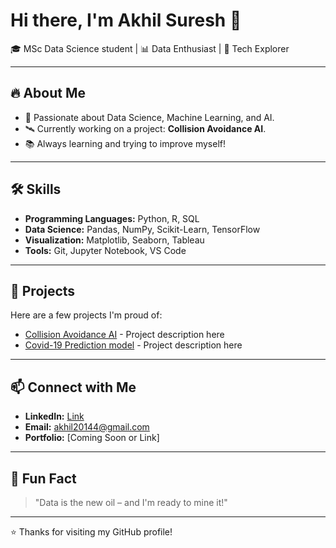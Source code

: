 # Hi there, I'm Akhil Suresh 👋

🎓 MSc Data Science student | 📊 Data Enthusiast | 🚀 Tech Explorer

---

## 🔥 About Me
- 🎯 Passionate about Data Science, Machine Learning, and AI.
- 🛰️ Currently working on a project: **Collision Avoidance AI**.
- 📚 Always learning and trying to improve myself!

---

## 🛠️ Skills
- **Programming Languages:** Python, R, SQL
- **Data Science:** Pandas, NumPy, Scikit-Learn, TensorFlow
- **Visualization:** Matplotlib, Seaborn, Tableau
- **Tools:** Git, Jupyter Notebook, VS Code

---

## 🚀 Projects
Here are a few projects I'm proud of:
- [Collision Avoidance AI](#) - Project description here
- [Covid-19 Prediction model](#) - Project description here
---

## 📫 Connect with Me
- **LinkedIn:** [Link](https://www.linkedin.com/in/akhils-2001-/)
- **Email:** akhil20144@gmail.com
- **Portfolio:** [Coming Soon or Link]

---

## 🧠 Fun Fact
> "Data is the new oil – and I'm ready to mine it!"

---

⭐️ Thanks for visiting my GitHub profile!
